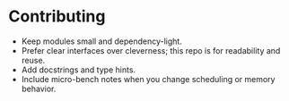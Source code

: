 # Contributing

- Keep modules small and dependency-light.
- Prefer clear interfaces over cleverness; this repo is for readability and reuse.
- Add docstrings and type hints.
- Include micro-bench notes when you change scheduling or memory behavior.
